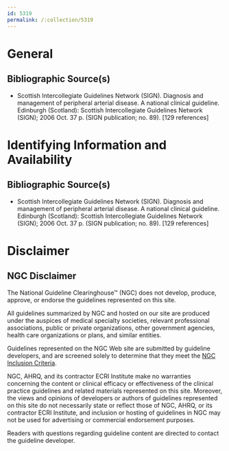 ```yaml
---
id: 5319
permalink: /:collection/5319
---
```


# General

## Bibliographic Source(s)

- Scottish Intercollegiate Guidelines Network (SIGN). Diagnosis and management of peripheral arterial disease. A national clinical guideline. Edinburgh (Scotland): Scottish Intercollegiate Guidelines Network (SIGN); 2006 Oct. 37 p. (SIGN publication; no. 89). [129 references]

# Identifying Information and Availability

## Bibliographic Source(s)

- Scottish Intercollegiate Guidelines Network (SIGN). Diagnosis and management of peripheral arterial disease. A national clinical guideline. Edinburgh (Scotland): Scottish Intercollegiate Guidelines Network (SIGN); 2006 Oct. 37 p. (SIGN publication; no. 89). [129 references]

# Disclaimer

## NGC Disclaimer

The National Guideline Clearinghouse™ (NGC) does not develop, produce, approve, or endorse the guidelines represented on this site.

All guidelines summarized by NGC and hosted on our site are produced under the auspices of medical specialty societies, relevant professional associations, public or private organizations, other government agencies, health care organizations or plans, and similar entities.

Guidelines represented on the NGC Web site are submitted by guideline developers, and are screened solely to determine that they meet the [NGC Inclusion Criteria](/help-and-about/summaries/inclusion-criteria).

NGC, AHRQ, and its contractor ECRI Institute make no warranties concerning the content or clinical efficacy or effectiveness of the clinical practice guidelines and related materials represented on this site. Moreover, the views and opinions of developers or authors of guidelines represented on this site do not necessarily state or reflect those of NGC, AHRQ, or its contractor ECRI Institute, and inclusion or hosting of guidelines in NGC may not be used for advertising or commercial endorsement purposes.

Readers with questions regarding guideline content are directed to contact the guideline developer.

